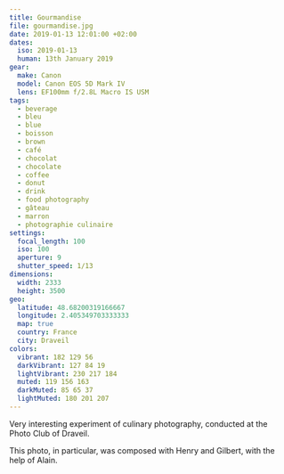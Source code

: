 ```yaml
---
title: Gourmandise
file: gourmandise.jpg
date: 2019-01-13 12:01:00 +02:00
dates:
  iso: 2019-01-13
  human: 13th January 2019
gear:
  make: Canon
  model: Canon EOS 5D Mark IV
  lens: EF100mm f/2.8L Macro IS USM
tags:
  - beverage
  - bleu
  - blue
  - boisson
  - brown
  - café
  - chocolat
  - chocolate
  - coffee
  - donut
  - drink
  - food photography
  - gâteau
  - marron
  - photographie culinaire
settings:
  focal_length: 100
  iso: 100
  aperture: 9
  shutter_speed: 1/13
dimensions:
  width: 2333
  height: 3500
geo:
  latitude: 48.68200319166667
  longitude: 2.405349703333333
  map: true
  country: France
  city: Draveil
colors:
  vibrant: 182 129 56
  darkVibrant: 127 84 19
  lightVibrant: 230 217 184
  muted: 119 156 163
  darkMuted: 85 65 37
  lightMuted: 180 201 207
---
```


Very interesting experiment of culinary photography, conducted at the Photo Club of Draveil.

This photo, in particular, was composed with Henry and Gilbert, with the help of Alain.
